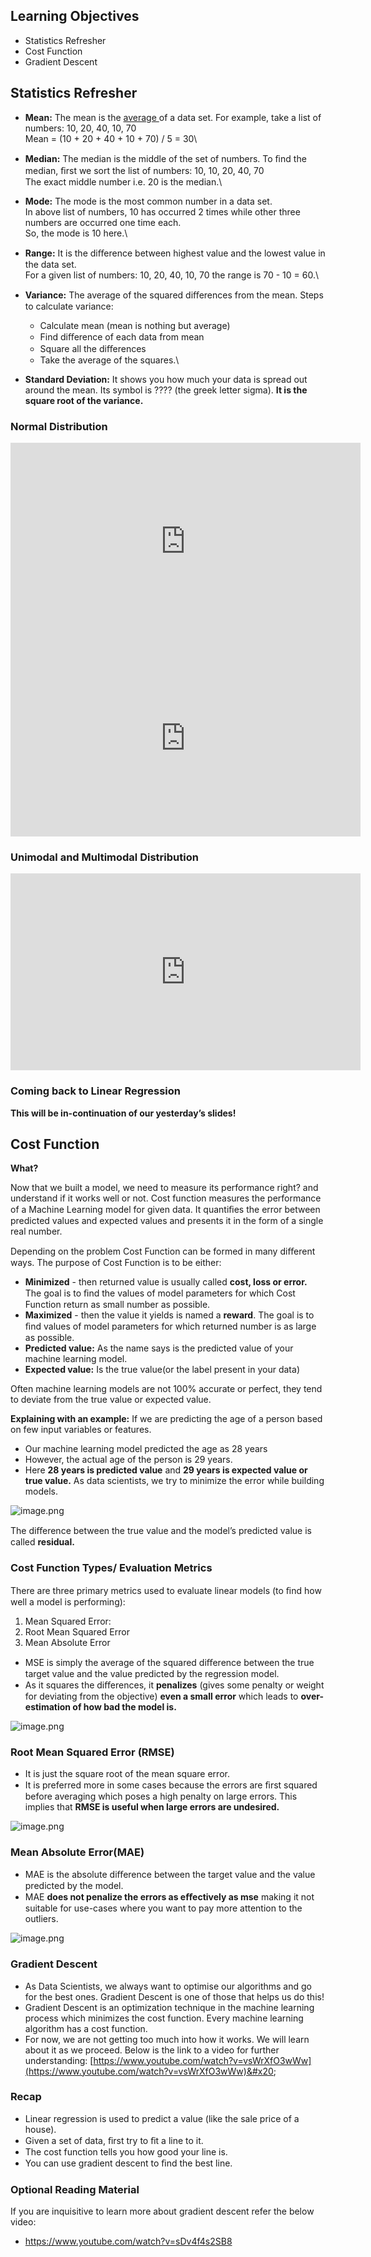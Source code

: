## Learning Objectives

* Statistics Refresher
* Cost Function
* Gradient Descent

## Statistics Refresher

* **Mean:** The mean is the [average ](https://www.statisticshowto.com/arithmetic-mean/)of a data set. For example, take a list of numbers: 10, 20, 40, 10, 70 \
  Mean = (10 + 20 + 40 + 10 + 70) / 5 = 30\

* **Median:** The median is the middle of the set of numbers. To ﬁnd the median, ﬁrst we sort the list of numbers: 10, 10, 20, 40, 70\
  The exact middle number i.e. 20 is the median.\

* **Mode:** The mode is the most common number in a data set.\
  In above list of numbers, 10 has occurred 2 times while other three numbers are occurred one time each.\
  So, the mode is 10 here.\

* **Range:** It is the diﬀerence between highest value and the lowest value in the data set.\
  For a given list of numbers: 10, 20, 40, 10, 70 the range is 70 - 10 = 60.\

* **Variance:** The average of the squared diﬀerences from the mean. Steps to calculate variance:
  * Calculate mean (mean is nothing but average)
  * Find diﬀerence of each data from mean
  * Square all the diﬀerences
  * Take the average of the squares.\

* **Standard Deviation:** It shows you how much your data is spread out around the mean. Its symbol is ???? (the greek letter sigma). **It is the square root of the variance.**




### Normal Distribution












<iframe width="560" height="315" src="https://www.youtube.com/embed/iMak-EW4HtM" title="YouTube video player" frameborder="0" allow="accelerometer; autoplay; clipboard-write; encrypted-media; gyroscope; picture-in-picture" allowfullscreen></iframe>


















<iframe width="560" height="315" src="https://www.youtube.com/embed/1EGtm3ClkIc" title="YouTube video player" frameborder="0" allow="accelerometer; autoplay; clipboard-write; encrypted-media; gyroscope; picture-in-picture" allowfullscreen></iframe>










### Unimodal and Multimodal Distribution









<iframe width="560" height="315" src="https://www.youtube.com/embed/7kw9dlAJmA8" title="YouTube video player" frameborder="0" allow="accelerometer; autoplay; clipboard-write; encrypted-media; gyroscope; picture-in-picture" allowfullscreen></iframe>











### Coming back to Linear Regression

**This will be in-continuation of our yesterday’s slides!**

## Cost Function

**What?**

Now that we built a model, we need to measure its performance right? and understand if it works well or not. Cost function measures the performance of a Machine Learning model for given data. It quantiﬁes the error between predicted values and expected values and presents it in the form of a single real number.

Depending on the problem Cost Function can be formed in many diﬀerent ways. The purpose of Cost Function is to be either:

* **Minimized** - then returned value is usually called **cost, loss or error.** The goal is to ﬁnd the values of model parameters for which Cost Function return as small number as possible.
* **Maximized** - then the value it yields is named a **reward**. The goal is to ﬁnd values of model parameters for which returned number is as large as possible.
* **Predicted value:** As the name says is the predicted value of your machine learning model.
* **Expected value:** Is the true value(or the label present in your data)

Often machine learning models are not 100% accurate or perfect, they tend to deviate from the true value or expected value.

**Explaining with an example:** If we are predicting the age of a person based on few input variables or features.

* Our machine learning model predicted the age as 28 years
* However, the actual age of the person is 29 years.
* Here **28 years is predicted value** and **29 years is expected value or true value.** As data scientists, we try to minimize the error while building models.







![image.png](https://dphi-live.s3.amazonaws.com/media_uploads/image_24ea2598d52347bf9acd4db9bfe8ba74.png)



The diﬀerence between the true value and the model’s predicted value is called **residual.**

### Cost Function Types/ Evaluation Metrics

There are three primary metrics used to evaluate linear models (to ﬁnd how well a model is performing):

1. Mean Squared Error:
2. Root Mean Squared Error
3. Mean Absolute Error

* MSE is simply the average of the squared diﬀerence between the true target value and the value predicted by the regression model.
* As it squares the diﬀerences, it **penalizes** (gives some penalty or weight for deviating from the objective) **even a small error** which leads to **over-estimation of how bad the model is.**





![image.png](https://dphi-live.s3.amazonaws.com/media_uploads/image_7e01f4a79ea9468d96bef76d91df8ed2.png)




### Root Mean Squared Error (RMSE)

* It is just the square root of the mean square error.
* It is preferred more in some cases because the errors are ﬁrst squared before averaging which poses a high penalty on large errors. This implies that **RMSE is useful when large errors are undesired.**





![image.png](https://dphi-live.s3.amazonaws.com/media_uploads/image_3726dfced8a848158386f99dfba5789c.png)





### Mean Absolute Error(MAE)

* MAE is the absolute diﬀerence between the target value and the value predicted by the model.
* MAE **does not penalize the errors as eﬀectively as mse** making it not suitable for use-cases where you want to pay more attention to the outliers.







![image.png](https://dphi-live.s3.amazonaws.com/media_uploads/image_9e50f0a25bf84a0bbd5f5690546c3d57.png)





### Gradient Descent

* As Data Scientists, we always want to optimise our algorithms and go for the best ones. Gradient Descent is one of those that helps us do this!
* Gradient Descent is an optimization technique in the machine learning process which minimizes the cost function. Every machine learning algorithm has a cost function.
* For now, we are not getting too much into how it works. We will learn about it as we proceed. Below is the link to a video for further understanding: [https://www.youtube.com/watch?v=vsWrXfO3wWw](https://www.youtube.com/watch?v=vsWrXfO3wWw)&#x20;

### Recap

* Linear regression is used to predict a value (like the sale price of a house).
* Given a set of data, ﬁrst try to ﬁt a line to it.
* The cost function tells you how good your line is.
* You can use gradient descent to ﬁnd the best line.

### Optional Reading Material

If you are inquisitive to learn more about gradient descent refer the below video:

* https://www.youtube.com/watch?v=sDv4f4s2SB8